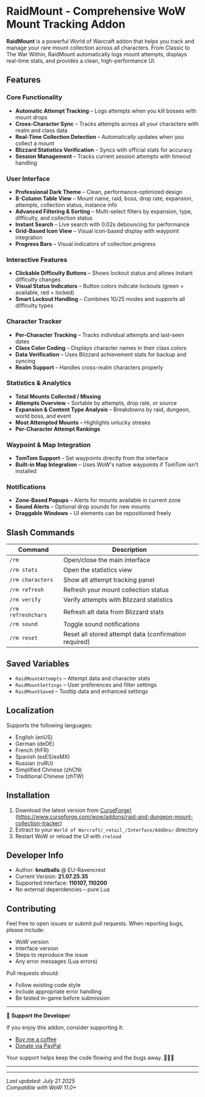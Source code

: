 # RaidMount - Comprehensive WoW Mount Tracking Addon

**RaidMount** is a powerful World of Warcraft addon that helps you track and manage your rare mount collection across all characters. From Classic to The War Within, RaidMount automatically logs mount attempts, displays real-time stats, and provides a clean, high-performance UI.

## Features

### Core Functionality
- **Automatic Attempt Tracking** – Logs attempts when you kill bosses with mount drops
- **Cross-Character Sync** – Tracks attempts across all your characters with realm and class data
- **Real-Time Collection Detection** – Automatically updates when you collect a mount
- **Blizzard Statistics Verification** – Syncs with official stats for accuracy
- **Session Management** – Tracks current session attempts with timeout handling

### User Interface
- **Professional Dark Theme** – Clean, performance-optimized design
- **8-Column Table View** – Mount name, raid, boss, drop rate, expansion, attempts, collection status, instance info
- **Advanced Filtering & Sorting** – Multi-select filters by expansion, type, difficulty, and collection status
- **Instant Search** – Live search with 0.02s debouncing for performance
- **Grid-Based Icon View** – Visual icon-based display with waypoint integration
- **Progress Bars** – Visual indicators of collection progress

### Interactive Features
- **Clickable Difficulty Buttons** – Shows lockout status and allows instant difficulty changes
- **Visual Status Indicators** – Button colors indicate lockouts (green = available, red = locked)
- **Smart Lockout Handling** – Combines 10/25 modes and supports all difficulty types

### Character Tracker
- **Per-Character Tracking** – Tracks individual attempts and last-seen dates
- **Class Color Coding** – Displays character names in their class colors
- **Data Verification** – Uses Blizzard achievement stats for backup and syncing
- **Realm Support** – Handles cross-realm characters properly

### Statistics & Analytics
- **Total Mounts Collected / Missing**
- **Attempts Overview** – Sortable by attempts, drop rate, or source
- **Expansion & Content Type Analysis** – Breakdowns by raid, dungeon, world boss, and event
- **Most Attempted Mounts** – Highlights unlucky streaks
- **Per-Character Attempt Rankings**

### Waypoint & Map Integration
- **TomTom Support** – Set waypoints directly from the interface
- **Built-in Map Integration** – Uses WoW's native waypoints if TomTom isn't installed

### Notifications
- **Zone-Based Popups** – Alerts for mounts available in current zone
- **Sound Alerts** – Optional drop sounds for new mounts
- **Draggable Windows** – UI elements can be repositioned freely

## Slash Commands

| Command             | Description                                 |
|---------------------|---------------------------------------------|
| `/rm`               | Open/close the main interface               |
| `/rm stats`         | Open the statistics view                    |
| `/rm characters`    | Show alt attempt tracking panel             |
| `/rm refresh`       | Refresh your mount collection status        |
| `/rm verify`        | Verify attempts with Blizzard statistics    |
| `/rm refreshchars`  | Refresh alt data from Blizzard stats        |
| `/rm sound`         | Toggle sound notifications                  |
| `/rm reset`         | Reset all stored attempt data (confirmation required) |

## Saved Variables

- `RaidMountAttempts` – Attempt data and character stats
- `RaidMountSettings` – User preferences and filter settings
- `RaidMountSaved` – Tooltip data and enhanced settings

## Localization

Supports the following languages:
- English (enUS)
- German (deDE)
- French (frFR)
- Spanish (esES/esMX)
- Russian (ruRU)
- Simplified Chinese (zhCN)
- Traditional Chinese (zhTW)

## Installation

1. Download the latest version from [CurseForge]([https://www.curseforge.com/wow/addons)](https://www.curseforge.com/wow/addons/raid-and-dungeon-mount-collection-tracker)
2. Extract to your `World of Warcraft/_retail_/Interface/AddOns/` directory
3. Restart WoW or reload the UI with `/reload`

## Developer Info

- Author: **knutballs** @ EU-Ravencrest
- Current Version: **21.07.25.35**
- Supported Interface: **110107, 110200**
- No external dependencies – pure Lua

## Contributing

Feel free to open issues or submit pull requests. When reporting bugs, please include:
- WoW version
- Interface version
- Steps to reproduce the issue
- Any error messages (Lua errors)

Pull requests should:
- Follow existing code style
- Include appropriate error handling
- Be tested in-game before submission

---



🍵 **Support the Developer**

If you enjoy this addon, consider supporting it:

- [Buy me a coffee](https://buymeacoffee.com/j0s0r)
- [Donate via PayPal](https://www.paypal.com/paypalme/johnfdavison)

Your support helps keep the code flowing and the bugs away. 🧙‍♂️✨

---



---

*Last updated: July 21 2025*  
*Compatible with WoW 11.0+*
